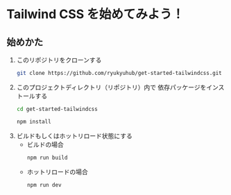 # Tailwind CSS を始めてみよう！

## 始めかた
1. このリポジトリをクローンする
    ```bash
    git clone https://github.com/ryukyuhub/get-started-tailwindcss.git
    ```
2. このプロジェクトディレクトリ（リポジトリ）内で 依存パッケージをインストールする
    ```bash
    cd get-started-tailwindcss
    ```
    ```bash
    npm install
    ```
1. ビルドもしくはホットリロード状態にする
    - ビルドの場合
      ```bash
      npm run build
      ```
    - ホットリロードの場合
      ```bash
      npm run dev
      ```